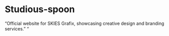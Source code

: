 # Studious-spoon
“Official website for SKIES Grafix, showcasing creative design and branding services.”  “
